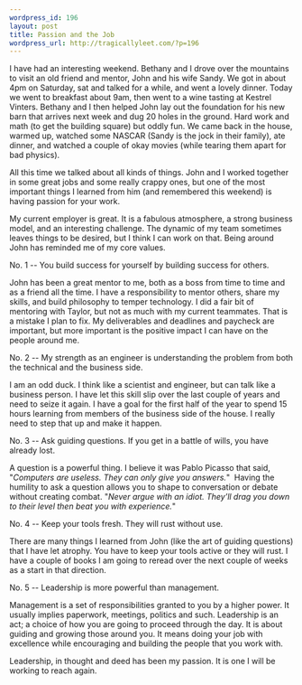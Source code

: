 ```yaml
--- 
wordpress_id: 196
layout: post
title: Passion and the Job
wordpress_url: http://tragicallyleet.com/?p=196
---
```

I have had an interesting weekend. Bethany and I drove over the mountains to visit an old friend and mentor, John and his wife Sandy. We got in about 4pm on Saturday, sat and talked for a while, and went a lovely dinner. Today we went to breakfast about 9am, then went to a wine tasting at Kestrel Vinters. Bethany and I then helped John lay out the foundation for his new barn that arrives next week and dug 20 holes in the ground. Hard work and math (to get the building square) but oddly fun. We came back in the house, warmed up, watched some NASCAR (Sandy is the jock in their family), ate dinner, and watched a couple of okay movies (while tearing them apart for bad physics).

All this time we talked about all kinds of things. John and I worked together in some great jobs and some really crappy ones, but one of the most important things I learned from him (and remembered this weekend) is having passion for your work.

My current employer is great. It is a fabulous atmosphere, a strong business model, and an interesting challenge. The dynamic of my team sometimes leaves things to be desired, but I think I can work on that. Being around John has reminded me of my core values.

No. 1 -- You build success for yourself by building success for others.

John has been a great mentor to me, both as a boss from time to time and as a friend all the time. I have a responsibility to mentor others, share my skills, and build philosophy to temper technology. I did a fair bit of mentoring with Taylor, but not as much with my current teammates. That is a mistake I plan to fix. My deliverables and deadlines and paycheck are important, but more important is the positive impact I can have on the people around me.

No. 2 -- My strength as an engineer is understanding the problem from both the technical and the business side.

I am an odd duck. I think like a scientist and engineer, but can talk like a business person. I have let this skill slip over the last couple of years and need to seize it again. I have a goal for the first half of the year to spend 15 hours learning from members of the business side of the house. I really need to step that up and make it happen.

No. 3 -- Ask guiding questions. If you get in a battle of wills, you have already lost.

A question is a powerful thing. I believe it was Pablo Picasso that said,        "<em>Computers are useless. They can only give you answers.</em>"  Having the humility to ask a question allows you to shape to conversation or debate without creating combat. "<em>Never <em>argue with an idiot</em>. They’ll drag you down to their level then beat you with experience.</em>"

No. 4 -- Keep your tools fresh. They will rust without use.

There are many things I learned from John (like the art of guiding questions) that I have let atrophy. You have to keep your tools active or they will rust. I have a couple of books I am going to reread over the next couple of weeks as a start in that direction.

No. 5 -- Leadership is more powerful than management.

Management is a set of responsibilities granted to you by a higher power. It usually implies paperwork, meetings, politics and such. Leadership is an act; a choice of how you are going to proceed through the day. It is about guiding and growing those around you. It means doing your job with excellence while encouraging and building the people that you work with.

Leadership, in thought and deed has been my passion. It is one I will be working to reach again.

